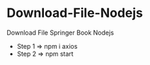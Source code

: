 # Download-File-Nodejs
Download File Springer Book Nodejs

<ul>
   <li>Step 1 => npm i axios</li>
   <li>Step 2 => npm start</li>
</ul>
